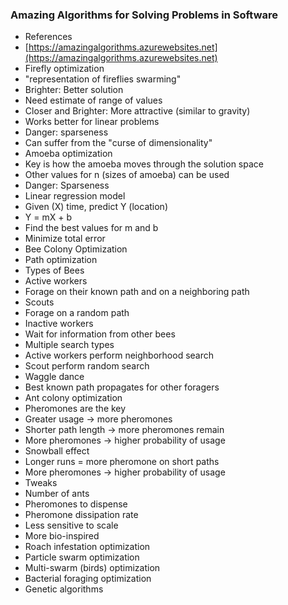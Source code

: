 ### Amazing Algorithms for Solving Problems in Software
* References
 * [https://amazingalgorithms.azurewebsites.net](https://amazingalgorithms.azurewebsites.net)
* Firefly optimization
 * "representation of fireflies swarming"
 * Brighter: Better solution
  * Need estimate of range of values
 * Closer and Brighter: More attractive (similar to gravity)
 * Works better for linear problems
 * Danger: sparseness
  * Can suffer from the "curse of dimensionality"
* Amoeba optimization
 * Key is how the amoeba moves through the solution space
 * Other values for n (sizes of amoeba) can be used
 * Danger: Sparseness
* Linear regression model
 * Given (X) time, predict Y (location)
  * Y = mX + b
 * Find the best values for m and b
  * Minimize total error
* Bee Colony Optimization
 * Path optimization
 * Types of Bees
  * Active workers
   * Forage on their known path and on a neighboring path
  * Scouts
   * Forage on a random path
  * Inactive workers
   * Wait for information from other bees
 * Multiple search types
  * Active workers perform neighborhood search
  * Scout perform random search
 * Waggle dance
  * Best known path propagates for other foragers
* Ant colony optimization
 * Pheromones are the key
  * Greater usage -> more pheromones
  * Shorter path length -> more pheromones remain
  * More pheromones -> higher probability of usage
 * Snowball effect
  * Longer runs = more pheromone on short paths
  * More pheromones -> higher probability of usage
 * Tweaks
  * Number of ants
  * Pheromones to dispense
  * Pheromone dissipation rate
 * Less sensitive to scale
* More bio-inspired
 * Roach infestation optimization
 * Particle swarm optimization
 * Multi-swarm (birds) optimization
 * Bacterial foraging optimization
 * Genetic algorithms
